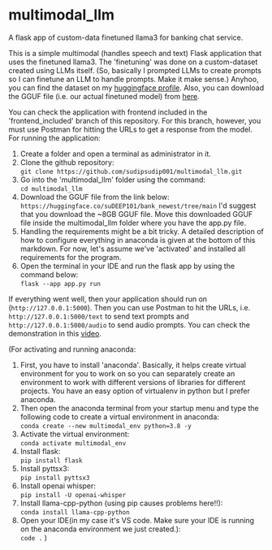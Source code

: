 # multimodal_llm
A flask app of custom-data finetuned llama3 for banking chat service.

This is a simple multimodal (handles speech and text) Flask application that uses the finetuned llama3. The 'finetuning' was done on a custom-dataset created using LLMs itself. (So, basically I prompted LLMs to create prompts so I can finetune an LLM to handle prompts. Make it make sense.) Anyhoo, you can find the dataset on my [huggingface profile](https://huggingface.co/datasets/suDEEP101/bank_customer_support/tree/main). Also, you can download the GGUF file (i.e. our actual finetuned model) from [here](https://huggingface.co/suDEEP101/bank_customer_service/tree/main).

You can check the application with frontend included in the 'frontend_included' branch of this repository. For this branch, however, you must use Postman for hitting the URLs to get a response from the model. For running the application:

1. Create a folder and open a terminal as administrator in it.
2. Clone the github repository:<br>
`git clone https://github.com/sudipsudip001/multimodal_llm.git`
3. Go into the 'multimodal_llm' folder using the command:<br>
`cd multimodal_llm`
4. Download the GGUF file from the link below:<br>
`https://huggingface.co/suDEEP101/bank_newest/tree/main`
I'd suggest that you download the ~8GB GGUF file. Move this downloaded GGUF file inside the multimodal_llm folder where you have the app.py file.
5. Handling the requirements might be a bit tricky. A detailed description of how to configure everything in anaconda is given at the bottom of this markdown. For now, let's assume we've 'activated' and installed all requirements for the program.
6. Open the terminal in your IDE and run the flask app by using the command below:<br>
`flask --app app.py run`

If everything went well, then your application should run on (`http://127.0.0.1:5000`). Then you can use Postman to hit the URLs, i.e. `http://127.0.0.1:5000/text` to send text prompts and `http://127.0.0.1:5000/audio` to send audio prompts. You can check the demonstration in this [video](https://youtu.be/K5G9MxUSJqg).

(For activating and running anaconda:
1. First, you have to install 'anaconda'. Basically, it helps create virtual environment for you to work on so you can separately create an environment to work with different versions of libraries for different projects. You have an easy option of virtualenv in python but I prefer anaconda.
2. Then open the anaconda terminal from your startup menu and type the following code to create a virtual environment in anaconda:<br>
   `conda create --new multimodal_env python=3.8 -y`
3. Activate the virtual environment:<br>
   `conda activate multimodal_env`
4. Install flask:<br>
   `pip install flask`
5. Install pyttsx3:<br>
   `pip install pyttsx3`
6. Install openai whisper:<br>
  `pip install -U openai-whisper`
8. Install llama-cpp-python (using pip causes problems here!!):<br>
   `conda install llama-cpp-python`
9. Open your IDE(in my case it's VS code. Make sure your IDE is running on the anaconda environment we just created.): <br>
    `code .`
)
